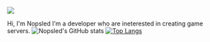 ![](https://komarev.com/ghpvc/?username=Nopsled&style=flat-square)


Hi, I'm Nopsled
I'm a developer who are ineterested in creating game servers.
![Nopsled's GitHub stats](https://github-readme-stats.vercel.app/api?username=Nopsled&show_icons=true)
[![Top Langs](https://github-readme-stats.vercel.app/api/top-langs/?username=Nopsled&layout=compact)](https://github.com/anuraghazra/github-readme-stats)
